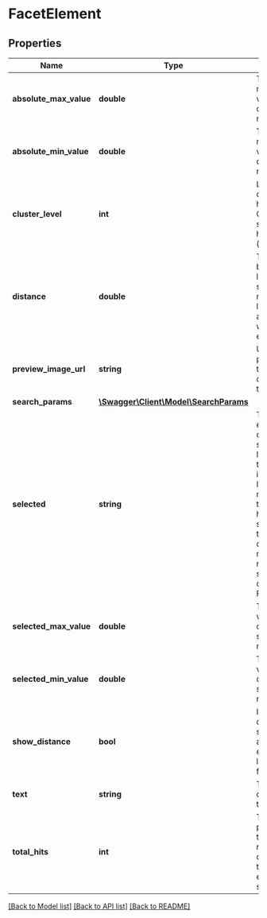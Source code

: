 # FacetElement

## Properties
Name | Type | Description | Notes
------------ | ------------- | ------------- | -------------
**absolute_max_value** | **double** | The absolute maximum value for the overall slider range. | [optional] 
**absolute_min_value** | **double** | The absolute minimum value for the overall slider range. | [optional] 
**cluster_level** | **int** | Level in the cluster hierarchy. Corresponding subcategories have a higher (deeper) level. | 
**distance** | **double** | The distance between the location of the search and the market location associated with this element. | [optional] 
**preview_image_url** | **string** | URL to the preview image to be displayed with the element. | [optional] 
**search_params** | [**\Swagger\Client\Model\SearchParams**](SearchParams.md) |  | [optional] 
**selected** | **string** | TRUE, if the element is currently selected, IMPLICIT, if the selection is implicit, IRRELEVANT means, that the element has been selected by the user, but does not match any record of the search result, otherwise FALSE. | 
**selected_max_value** | **double** | The maximum value of the currently selected slider range. | [optional] 
**selected_min_value** | **double** | The minimum value of the currently selected slider range. | [optional] 
**show_distance** | **bool** | If &#x27;true&#x27;, the distance should be added to the element name label by frontend. | [optional] 
**text** | **string** | The text to be displayed to the user. | [optional] 
**total_hits** | **int** | The number of products that the search result should contain when this facet element is selected. | [optional] 

[[Back to Model list]](../../README.md#documentation-for-models) [[Back to API list]](../../README.md#documentation-for-api-endpoints) [[Back to README]](../../README.md)

